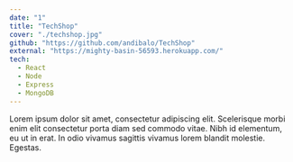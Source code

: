 ```yaml
---
date: "1"
title: "TechShop"
cover: "./techshop.jpg"
github: "https://github.com/andibalo/TechShop"
external: "https://mighty-basin-56593.herokuapp.com/"
tech:
  - React
  - Node
  - Express
  - MongoDB
---
```


Lorem ipsum dolor sit amet, consectetur adipiscing elit. Scelerisque morbi enim elit consectetur porta diam sed commodo vitae. Nibh id elementum, eu ut in erat. In odio vivamus sagittis vivamus lorem blandit molestie. Egestas.
